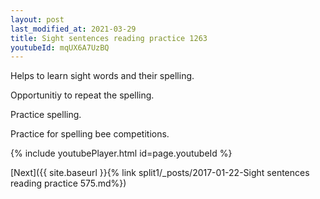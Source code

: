 ```yaml
---
layout: post
last_modified_at: 2021-03-29
title: Sight sentences reading practice 1263
youtubeId: mqUX6A7UzBQ
---
```

 
 
Helps to learn sight words and their spelling.

Opportunitiy to repeat the spelling. 

Practice spelling. 
 
Practice for spelling bee competitions. 
 
{% include youtubePlayer.html id=page.youtubeId %}
 
 

[Next]({{ site.baseurl }}{% link  split1/_posts/2017-01-22-Sight sentences reading practice 575.md%})
 
